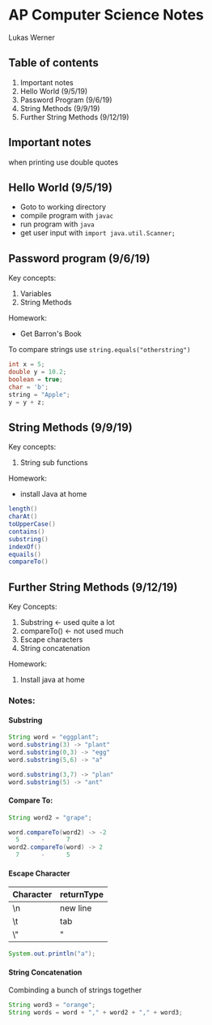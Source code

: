 # AP Computer Science Notes

Lukas Werner

## Table of contents

1. Important notes
2. Hello World (9/5/19)
3. Password Program (9/6/19)
4. String Methods (9/9/19)
5. Further String Methods (9/12/19)

## Important notes

when printing use double quotes

## Hello World (9/5/19)

* Goto to working directory
* compile program with `javac`
* run program with `java` 
* get user input with `import java.util.Scanner;`

## Password program (9/6/19)

Key concepts:

1. Variables
2. String Methods

Homework:

* Get Barron's Book

To compare strings use `string.equals("otherstring")`

```java
int x = 5;
double y = 10.2;
boolean = true;
char = 'b';
string = "Apple";
y = y + z;
```

## String Methods (9/9/19)

Key concepts:

1. String sub functions

Homework:
* install Java at home

```java
length()
charAt()
toUpperCase()
contains()
substring()
indexOf()
equails()
compareTo()
```

## Further String Methods (9/12/19)

Key Concepts:

1. Substring  <- used quite a lot
2. compareTo() <- not used much
3. Escape characters
4. String concatenation

Homework:

1. Install java at home

### Notes:

#### Substring

```java
String word = "eggplant";
word.substring(3) -> "plant"
word.substring(0,3) -> "egg"
word.substring(5,6) -> "a"

word.substring(3,7) -> "plan"
word.substring(5) -> "ant"

```

#### Compare To:

``` java
String word2 = "grape";

word.compareTo(word2) -> -2
  5      -      7
word2.compareTo(word) -> 2
  7      -      5
```

#### Escape Character

Character | returnType |
--- | --- |
\n | new line
\t | tab
\\" | "

```java
System.out.println("a");
```

#### String Concatenation

Combinding a bunch of strings together

```java
String word3 = "orange";
String words = word + "," + word2 + "," + word3;
```


